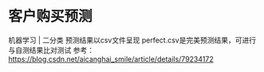 # 客户购买预测
机器学习 | 二分类
预测结果以csv文件呈现
perfect.csv是完美预测结果，可进行与自测结果比对测试
参考：https://blog.csdn.net/aicanghai_smile/article/details/79234172

